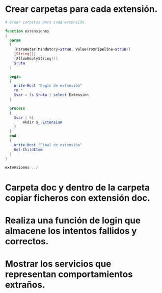# Crear carpetas para cada extensión.
```PowerShell
# Crear carpetas para cada extensión.

function extensiones
{
  param
  (
    [Parameter(Mandatory=$true, ValueFromPipeline=$true)]
    [String[]]
    [AllowEmptyString()] 
    $ruta
  )

  begin
  {
    Write-Host "Begin de extensión"
    rm *
    $var = ls $ruta | select Extension
  }

  process
  {
    $var | %{
        mkdir $_.Extension
    }
  }
  end
  {
    Write-Host "Final de extensión"
    Get-ChildItem
  }
}

extensiones ../
```
# Carpeta doc y dentro de la carpeta copiar ficheros con extensión doc.
# Realiza una función de login que almacene los intentos fallidos y correctos.
# Mostrar los servicios que representan comportamientos extraños.
